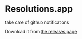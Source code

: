 # Resolutions.app

take care of github notifications

Download it from [the releases page](https://github.com/danielma/Resolutions.app/releases)

